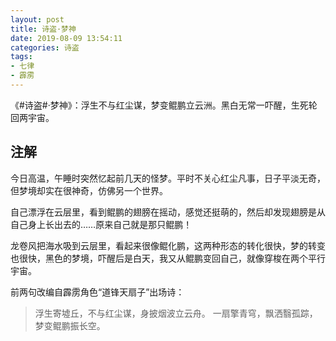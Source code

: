 ```yaml
---
layout: post
title: 诗盗·梦神
date: 2019-08-09 13:54:11
categories: 诗盗
tags:
- 七律
- 霹雳
---
```

《#诗盗#·梦神》：浮生不与红尘谋，梦变鲲鹏立云洲。黑白无常一吓醒，生死轮回两宇宙。

## 注解

今日高温，午睡时突然忆起前几天的怪梦。平时不关心红尘凡事，日子平淡无奇，但梦境却实在很神奇，仿佛另一个世界。

自己漂浮在云层里，看到鲲鹏的翅膀在摇动，感觉还挺萌的，然后却发现翅膀是从自己身上长出去的……原来自己就是那只鲲鹏！

龙卷风把海水吸到云层里，看起来很像鲲化鹏，这两种形态的转化很快，梦的转变也很快，黑色的梦境，吓醒后是白天，我又从鲲鹏变回自己，就像穿梭在两个平行宇宙。

前两句改编自霹雳角色“道锋天扇子”出场诗：

> 浮生寄墟丘，不与红尘谋，身披烟波立云舟。
> 一扇擎青穹，飘洒翳孤踪，梦变鲲鹏振长空。
